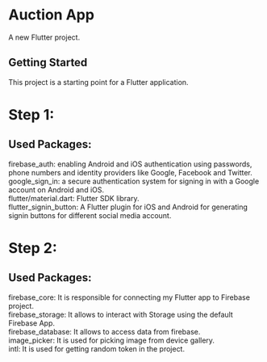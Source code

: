 # Auction App

A new Flutter project.

## Getting Started

This project is a starting point for a Flutter application.

# Step 1:
## Used Packages:
firebase_auth: enabling Android and iOS authentication using passwords, phone numbers and identity providers like Google, Facebook and Twitter.  
google_sign_in: a secure authentication system for signing in with a Google account on Android and iOS.  
flutter/material.dart: Flutter SDK library.  
flutter_signin_button: A Flutter plugin for iOS and Android for generating signin buttons for different social media account.  

# Step 2:  
## Used Packages:  
firebase_core: It is responsible for connecting my Flutter app to Firebase project.    
firebase_storage: It allows to interact with Storage using the default Firebase App.   
firebase_database: It allows to access data from firebase.  
image_picker: It is used for picking image from device gallery.  
intl: It is used for getting random token in the project.  

